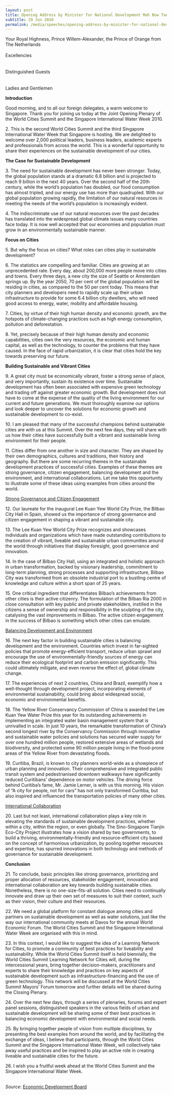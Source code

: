 ```yaml
---
layout: post
title: Opening Address by Minister for National Development Mah Bow Tan at the Joint Opening Plenary of the World Cities Summit 2010 and the Singapore International Water Week 2010
subtitle: 29 Jun 2010
permalink: /media/speeches/opening-address-by-minister-for-national-development-mah-bow-tan-at-the-joint-opening-plenary-of-the-world-cities-summit-2010-and-the-singapore-international-water-week-2010-29-june-2010
---
```



Your Royal Highness, Prince Willem-Alexander, the Prince of Orange from The Netherlands 
<br><br>
Excellencies  
<br><br>
Distinguished Guests  
<br><br>
Ladies and Gentlemen

**Introduction**

Good morning, and to all our foreign delegates, a warm welcome to Singapore. Thank you for joining us today at the Joint Opening Plenary of the World Cities Summit and the Singapore International Water Week 2010.

2\. This is the second World Cities Summit and the third Singapore International Water Week that Singapore is hosting. We are delighted to welcome over 2,000 political leaders, business leaders, academic experts and professionals from across the world. This is a wonderful opportunity to share their experiences on the sustainable development of our cities.

**The Case for Sustainable Development**

3\. The need for sustainable development has never been stronger. Today, the global population stands at a dramatic 6.8 billion and is projected to reach 9 billion in the next 40 years. Over the second half of the 20th century, while the world’s population has doubled, our food consumption has almost tripled, and our energy use has more than quadrupled. With our global population growing rapidly, the limitation of our natural resources in meeting the needs of the world’s population is increasingly evident.

4\. The indiscriminate use of our natural resources over the past decades has translated into the widespread global climate issues many countries face today. It is now well accepted that our economies and population must grow in an environmentally sustainable manner.

**Focus on Cities**

5\. But why the focus on cities? What roles can cities play in sustainable development?

6\. The statistics are compelling and familiar. Cities are growing at an unprecedented rate. Every day, about 200,000 more people move into cities and towns. Every three days, a new city the size of Seattle or Amsterdam springs up. By the year 2050, 70 per cent of the global population will be residing in cities, as compared to the 50 per cent today. This means that city planners and developers need to rapidly scale up their urban infrastructure to provide for some 6.4 billion city dwellers, who will need good access to energy, water, mobility and affordable housing.

7\. Cities, by virtue of their high human density and economic growth, are the hotspots of climate-changing practices such as high energy consumption, pollution and deforestation.

8\. Yet, precisely because of their high human density and economic capabilities, cities own the very resources, the economic and human capital, as well as the technology, to counter the problems that they have caused. In the face of rapid urbanization, it is clear that cities hold the key towards preserving our future.

**Building Sustainable and Vibrant Cities**

9\. A great city must be economically vibrant, foster a strong sense of place, and very importantly, sustain its existence over time. Sustainable development has often been associated with expensive green technology and trading off against greater economic growth. But development does not have to come at the expense of the quality of the living environment for our current and future generations. We must thoroughly examine our options and look deeper to uncover the solutions for economic growth and sustainable development to co-exist.

10\. I am pleased that many of the successful champions behind sustainable cities are with us at this Summit. Over the next few days, they will share with us how their cities have successfully built a vibrant and sustainable living environment for their people.

11\. Cities differ from one another in size and character. They are shaped by their own demographics, cultures and traditions, their history and geography. But there are some recurring themes in the sustainable development practices of successful cities. Examples of these themes are strong governance, citizen engagement, balancing development and the environment, and international collaborations. Let me take this opportunity to illustrate some of these ideas using examples from cities around the world.

<u>Strong Governance and Citizen Engagement</u>

12\. Our laureate for the inaugural Lee Kuan Yew World City Prize, the Bilbao City Hall in Spain, showed us the importance of strong governance and citizen engagement in shaping a vibrant and sustainable city.

13\. The Lee Kuan Yew World City Prize recognizes and showcases individuals and organizations which have made outstanding contributions to the creation of vibrant, liveable and sustainable urban communities around the world through initiatives that display foresight, good governance and innovation.

14\. In the case of Bilbao City Hall, using an integrated and holistic approach in urban transformation, backed by visionary leadership, commitment to long-term planning, strong processes and supporting infrastructure, Bilbao City was transformed from an obsolete industrial port to a bustling centre of knowledge and culture within a short span of 25 years.

15\. One critical ingredient that differentiates Bilbao’s achievements from other cities is their active citizenry. The formulation of the Bilbao Ria 2000 in close consultation with key public and private stakeholders, instilled in the citizens a sense of ownership and responsibility in the sculpting of the city, catalysing the vast improvements in Bilbao. The active citizen engagement in the success of Bilbao is something which other cities can emulate.

<u>Balancing Development and Environment</u>

16\. The next key factor in building sustainable cities is balancing development and the environment. Countries which invest in far-sighted policies that promote energy-efficient transport, reduce urban sprawl and encourage the use of environmentally-friendly sources of energy can reduce their ecological footprint and carbon emission significantly. This could ultimately mitigate, and even reverse the effect of, global climate change.

17\. The experiences of next 2 countries, China and Brazil, exemplify how a well-thought through development project, incorporating elements of environmental sustainability, could bring about widespread social, economic and environmental benefits.

18\. The Yellow River Conservancy Commission of China is awarded the Lee Kuan Yew Water Prize this year for its outstanding achievements in implementing an integrated water basin management system that is unrivalled in scale. In just 10 years, the remarkable transformation of China’s second longest river by the Conservancy Commission through innovative and sustainable water policies and solutions has secured water supply for over one hundred million people, restored extensive areas of wetlands and biodiversity, and protected some 90 million people living in the flood-prone areas of the Yellow River from devastating floods.

19\. Curitiba, Brazil, is known to city planners world-wide as a showpiece of urban planning and innovation. Their comprehensive and integrated public transit system and pedestrianised downtown walkways have significantly reduced Curitibans’ dependence on motor vehicles. The driving force behind Curitiba’s fame, Mr. Jamie Lerner, is with us this morning. His vision of “A city for people, not for cars” has not only transformed Curitiba, but also inspired and influenced the transportation policies of many other cities.

<u>International Collaboration</u>

20\. Last but not least, international collaboration plays a key role in elevating the standards of sustainable development practices, whether within a city, within the region, or even globally. The Sino-Singapore Tianjin Eco-City Project illustrates how a vision shared by two governments, to build a thriving, environmentally-friendly and resource-efficient city based on the concept of harmonious urbanization, by pooling together resources and expertise, has spurred innovations in both technology and methods of governance for sustainable development.

**Conclusion**

21\. To conclude, basic principles like strong governance, prioritizing and proper allocation of resources, stakeholder engagement, innovation and international collaboration are key towards building sustainable cities. Nonetheless, there is no one-size-fits-all solution. Cities need to continually innovate and draw up their own set of measures to suit their context, such as their vision, their culture and their resources.

22\. We need a global platform for constant dialogue among cities and partners on sustainable development as well as water solutions, just like the way our international community meets at Davos for the annual World Economic Forum. The World Cities Summit and the Singapore International Water Week are organised with this in mind.

23\. In this context, I would like to suggest the idea of a Learning Network for Cities, to promote a community of best practices for liveability and sustainability. While the World Cities Summit itself is held biennially, the World Cities Summit Learning Network for Cities will, during the intercessional years, bring together decision-makers, practitioners and experts to share their knowledge and practices on key aspects of sustainable development such as infrastructure-financing and the use of green technology. This network will be discussed at the World Cities Summit Mayors’ Forum tomorrow and further details will be shared during the Closing Plenary.

24\. Over the next few days, through a series of plenaries, forums and expert panel sessions, distinguished speakers in the various fields of urban and sustainable development will be sharing some of their best practices in balancing economic development with environmental and social needs.

25\. By bringing together people of vision from multiple disciplines, by presenting the best examples from around the world, and by facilitating the exchange of ideas, I believe that participants, through the World Cities Summit and the Singapore International Water Week, will collectively take away useful practices and be inspired to play an active role in creating liveable and sustainable cities for the future.

26\. I wish you a fruitful week ahead at the World Cities Summit and the Singapore International Water Week.
<br><br>

*Source*: [<a href="https://www.edb.gov.sg/" target="_blank">Economic Development Board</a>](https://www.edb.gov.sg/)

